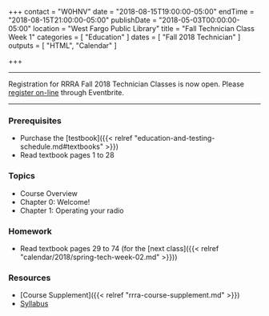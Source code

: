 +++
contact = "W0HNV"
date = "2018-08-15T19:00:00-05:00"
endTime = "2018-08-15T21:00:00-05:00"
publishDate = "2018-05-03T00:00:00-05:00"
location = "West Fargo Public Library"
title = "Fall Technician Class Week 1"
categories = [ "Education" ]
dates = [ "Fall 2018 Technician" ]
outputs = [ "HTML", "Calendar" ]

+++

---

Registration for RRRA Fall 2018 Technician Classes is now open. Please
[register on-line](https://www.eventbrite.com/e/level-1-ham-radio-license-class-tickets-47439265119) 
through Eventbrite.

---

### Prerequisites

* Purchase the [testbook]({{< relref "education-and-testing-schedule.md#textbooks" >}}) 
* Read textbook pages 1 to 28

### Topics

* Course Overview
* Chapter 0: Welcome!
* Chapter 1: Operating your radio

### Homework

* Read textbook pages 29 to 74 (for the [next class]({{< relref "calendar/2018/spring-tech-week-02.md" >}}))

### Resources

* [Course Supplement]({{< relref "rrra-course-supplement.md" >}})
* [Syllabus](/s/2xabO1oD5mbpVRh)
